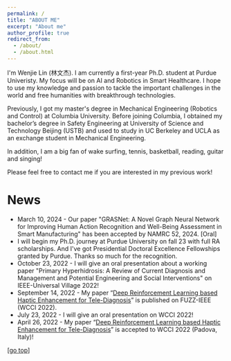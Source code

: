 ```yaml
---
permalink: /
title: "ABOUT ME"
excerpt: "About me"
author_profile: true
redirect_from: 
  - /about/
  - /about.html
---
```


I'm Wenjie Lin (林文杰). I am currently a first-year Ph.D. student at Purdue Univeristy. My focus will be on AI and Robotics in Smart Healthcare. I hope to use my knowledge and passion to tackle the important challenges in the world and free humanities with breakthrough technologies.

Previously, I got my master's degree in Mechanical Engineering (Robotics and Control) at Columbia University. Before joining Columbia, I obtained my bachelor’s degree in Safety Engineering at University of Science and Technology Beijing (USTB) and used to study in UC Berkeley and UCLA as an exchange student in Mechanical Engineering. 

In addition, I am a big fan of wake surfing, tennis, basketball, reading, guitar and singing!

Please feel free to contact me if you are interested in my previous work!

News
===  
* March 10, 2024 - Our paper "GRASNet: A Novel Graph Neural Network for Improving Human Action Recognition and Well-Being Assessment in Smart Manufacturing" has been accepted by NAMRC 52, 2024. [Oral]
* I will begin my Ph.D. journey at Purdue University on fall 23 with full RA scholarships. And I've got Presidential Doctoral Excellence Fellowships granted by Purdue. Thanks so much for the recognition.
* October 23, 2022 - I will give an oral presentation about a working paper "Primary Hyperhidrosis: A Review of Current Diagnosis and Management and Potential Engineering and Social Interventions" on IEEE-Universal Village 2022!
* September 14, 2022 - My paper “[Deep Reinforcement Learning based Haptic Enhancement for Tele-Diagnosis](https://ieeexplore.ieee.org/abstract/document/9882866)” is published on FUZZ-IEEE (WCCI 2022).
* July 23, 2022 - I will give an oral presentation on WCCI 2022!
* April 26, 2022 - My paper “[Deep Reinforcement Learning based Haptic Enhancement for Tele-Diagnosis](https://ieeexplore.ieee.org/abstract/document/9882866)” is accepted to WCCI 2022 (Padova, Italy)!



[[go top](https://wenjielin-michael.github.io/)]  
